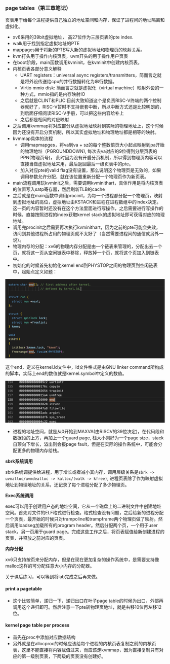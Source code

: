 ### page tables（第三章笔记）

页表用于给每个进程提供自己独立的地址空间和内存，保证了进程间的地址隔离和虚拟化。

* xv6采用的39bit虚拟地址， 高27位作为三层页表的pte index.
* walk用于找到指定虚拟地址的PTE
* mappages用于将新的PTE写入新的虚拟地址和物理页的映射关系。
* kvm打头用于操作内核页表，uvm开头的用于操作用户页表
* 在boot阶段，main函数调用kvminit，在kvminit中创建内核页表。
* 内核页表各部分意义解释
  * UART registers：universal async registers/transmitters，简而言之就是将外设传送给cpu的并行数据转化为串行数据。
  * Virtio mmio disk: 简而言之就是虚拟化（virtual machine）映射外设的一种方式，mmio指的是内存映射IO
  * 之后就是CLINT和PLIC:目前大致知道这个是负责RISC-V终端的两个控制器就好了，RISC-V暂时不支持嵌套中断，所以中断方式还是比较明朗的，到后面仔细阅读RISC-V手册，可以把这些内容给补上
  * 之后都是相同的对应映射
* 之后调用kvmmap将对应部分从虚拟地址映射到实际的物理地址上，这个时候因为还没有开启分页机制，所以其实虚拟地址和物理地址都是相等的映射。
* kvmmap具体的流程
  * 调用mapmapges，将va到va + sz的每个整数倍页大小起点映射到pa开始的物理地址（PGROUNDDOWN), 每次去va对应的9位得到分层页表的PPN(物理页号)， 此时因为没有开启分页机制，所以得到物理页内容可以直接当做虚拟地址来用，最后返回最后一级页表中的pte。
  * 加入对应pte的valid flag没有设置，那么说明这个物理页是无效的，如果调用参数允许分配，就在该位置重新分配一个物理页作为新页表。
* main流程调用玩kvminit之后，需要调用kvminithart，具体作用是将内核页表的位置写入satp寄存器，然后刷新TLB的cache
* 之后就是在main函数中调用procinit，为每一个进程都分配一个物理页，映射到虚拟地址的高位，虚拟地址由KSTACK和进程在进程数组中的index决定。这一页的内容暂时还没有在这个方法里面进行写操作，之后需要进行写操作的时候，直接按照进程的index获取kernel stack的虚拟地址即可获得对应的物理地址。
* 调用完procinit之后需要再次执行kvminithart，因为之前的pte可能会失效，访问到其他进程所占用的物理页就不太好了（当然需要进程间的通信就另外一说）。
* 物理内存的分配：xv6的物理内存分配是由一个链表来管理的，分配出去一个页，就将这一页从空闲链表中移除，释放掉一个页，就将这个页加入到链表中。
* 初始化的时候首先初始化kernel end到PHYSTOP之间的物理页到空闲链表中，起始点定义如题：

![image-20220716193542413](./img/kstart.png)

这个end，定义在kernel.ld文件中，ld文件格式是由GNU linker command所构成的脚本，实际上end的数值就是kernel.symbol中定义的数值。

![image-20220716231716770](./img/kernelsymbolend.png)

* 进程的地址空间，就是从0开始到MAXVA(由RISCV的39位决定)，在代码段和数据段的上方，再加上一个guard page, 栈大小刚好为一个page size，stack自顶向下增长，溢出则会报page fault，但是在实际的操作系统中，可能会分配更多的物理内存给栈。

**sbrk系统调用**

sbrk系统调提供给进程，用于增长或者减小其内存，调用层级关系是```sbrk -> uvmalloc/uvmdealloc -> kalloc/(walk -> kfree)```, 进程页表除了作为映射虚拟地址到物理地址的关系，还记录了每个进程分配了多少物理页。

**Exec系统调用**

exec可以用于创建用户态的地址空间，它从一个磁盘上的二进制文件中创建地址空间。首先对文件的ELF格式进行检查。格式检查没有问题，之后给新的进程分配一个页表，最开始的时候只对trampoline和trampframe两个物理页做了映射。然后调用loadseg加载所有的program header。然后分配两个页，一个用于user stack，另一页用于guard page。完成这些工作之后，将页表赋值给新创建进程的页表，并释放之前对应的页表。

**内存分配**

xv6只支持按页来分配内存，但是在现在更加复杂的操作系统中，是需要支持像malloc这样的可分配任意大小内存的分配器。

关于课后练习，可以等到将lab完成之后再来做。

#### print a pagetable

* 这个比较简单，递归一下，递归出口在叶子page table的时候为出口，外部再调用这个递归即可。然后注意一下pte转物理页地址，就是右移10位再左移12位。

#### kernel page table per process

* 首先在proc中添加对应数据结构
* 另外就是在allocproc的时候应该给每个进程的内核页表复制之前的内核页表，这里不能直接将内容赋值过来，而应该走kvmmap，因为直接复制只有对应的第一级别页表，下两级的页表没有创建好。

